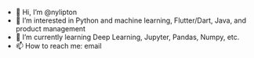 - 👋 Hi, I’m @nylipton
- 👀 I’m interested in Python and machine learning, Flutter/Dart, Java, and product management
- 🌱 I’m currently learning Deep Learning, Jupyter, Pandas, Numpy, etc.
- 📫 How to reach me: email
